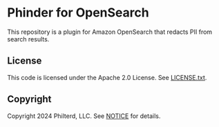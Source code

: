 # Phinder for OpenSearch

This repository is a plugin for Amazon OpenSearch that redacts PII from search results.

## License
This code is licensed under the Apache 2.0 License. See [LICENSE.txt](LICENSE.txt).

## Copyright
Copyright 2024 Philterd, LLC. See [NOTICE](NOTICE.txt) for details.
